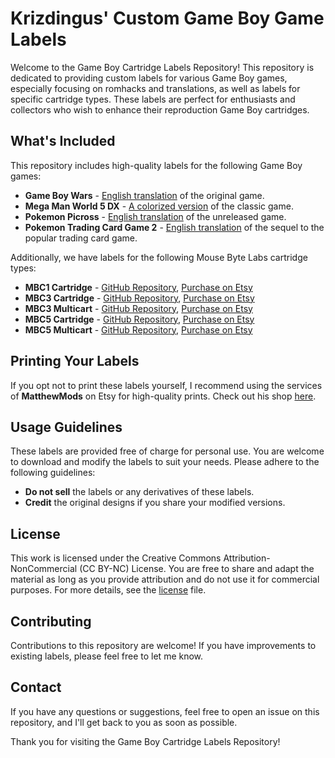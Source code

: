 # Krizdingus' Custom Game Boy Game Labels

Welcome to the Game Boy Cartridge Labels Repository! This repository is dedicated to providing custom labels for various Game Boy games, especially focusing on romhacks and translations, as well as labels for specific cartridge types. These labels are perfect for enthusiasts and collectors who wish to enhance their reproduction Game Boy cartridges.

## What's Included

This repository includes high-quality labels for the following Game Boy games:

- **Game Boy Wars** - [English translation](https://www.romhacking.net/translations/7250/) of the original game.
- **Mega Man World 5 DX** - [A colorized version](https://www.romhacking.net/hacks/7413/) of the classic game.
- **Pokemon Picross** - [English translation](https://www.romhacking.net/translations/5702/) of the unreleased game.
- **Pokemon Trading Card Game 2** - [English translation](https://www.romhacking.net/translations/1736/) of the sequel to the popular trading card game.

Additionally, we have labels for the following Mouse Byte Labs cartridge types:

- **MBC1 Cartridge** - [GitHub Repository](https://github.com/MouseBiteLabs/Game-Boy-MBC1-Cartridge), [Purchase on Etsy](https://www.etsy.com/listing/1605236472/game-boy-cartridge-pcb-mbc1?ref=krizdingus)
- **MBC3 Cartridge** - [GitHub Repository](https://github.com/MouseBiteLabs/Game-Boy-MBC3-Cartridge), [Purchase on Etsy](https://www.etsy.com/listing/1605239014/game-boy-cartridge-pcb-mbc3?ref=krizdingus)
- **MBC3 Multicart** - [GitHub Repository](https://github.com/MouseBiteLabs/Game-Boy-MBC3-Multicart), [Purchase on Etsy](https://www.etsy.com/listing/1651715531/game-boy-multicart-pcb-mbc3?ref=krizdingus)
- **MBC5 Cartridge** - [GitHub Repository](https://github.com/MouseBiteLabs/Game-Boy-MBC5-Cartridge), [Purchase on Etsy](https://www.etsy.com/listing/1605240432/game-boy-cartridge-pcb-mbc5?ref=krizdingus)
- **MBC5 Multicart** - [GitHub Repository](https://github.com/MouseBiteLabs/Game-Boy-MBC5-Multicart), [Purchase on Etsy](https://www.etsy.com/listing/1637543242/game-boy-multicart-pcb-mbc5?ref=krizdingus)

## Printing Your Labels

If you opt not to print these labels yourself, I recommend using the services of **MatthewMods** on Etsy for high-quality prints. Check out his shop [here](https://www.etsy.com/shop/Matthewmods?ref=krizdingus).

## Usage Guidelines

These labels are provided free of charge for personal use. You are welcome to download and modify the labels to suit your needs. Please adhere to the following guidelines:

- **Do not sell** the labels or any derivatives of these labels.
- **Credit** the original designs if you share your modified versions.

## License

This work is licensed under the Creative Commons Attribution-NonCommercial (CC BY-NC) License. You are free to share and adapt the material as long as you provide attribution and do not use it for commercial purposes. For more details, see the [license](LICENSE.md) file.

## Contributing

Contributions to this repository are welcome! If you have improvements to existing labels, please feel free to let me know.

## Contact

If you have any questions or suggestions, feel free to open an issue on this repository, and I'll get back to you as soon as possible.

Thank you for visiting the Game Boy Cartridge Labels Repository!